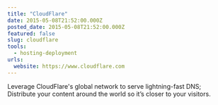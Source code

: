 ```yaml
---
title: "CloudFlare"
date: 2015-05-08T21:52:00.000Z
posted_date: 2015-05-08T21:52:00.000Z
featured: false
slug: cloudflare
tools: 
  - hosting-deployment
urls:
  website: https://www.cloudflare.com
---
```

Leverage CloudFlare's global network to serve lightning-fast DNS; Distribute your content around the world so it’s closer to your visitors.




